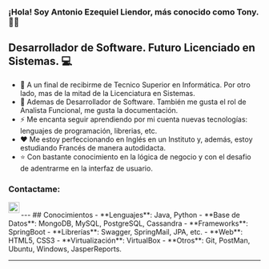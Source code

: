 ### ¡Hola! Soy Antonio Ezequiel Liendor, más conocido como Tony. 👋🏾

## Desarrollador de Software. Futuro Licenciado en Sistemas. 💻

- 🚀 A un final de recibirme de Tecnico Superior en Informática. Por otro lado, mas de la mitad de la Licenciatura en Sistemas.
- 🌱 Ademas de Desarrollador de Software. También me gusta el rol de Analista Funcional, me gusta la documentación.
- ⚡ Me encanta seguir aprendiendo por mi cuenta nuevas tecnologías: lenguajes de programación, librerias, etc. 
- ❤️ Me estoy perfeccionando en Inglés en un Instituto y, además, estoy estudiando Francés de manera autodidacta.
- ⭐️ Con bastante conocimiento en la lógica de negocio y con el desafio de adentrarme en la interfaz de usuario.

### Contactame:

[<img align="left" alt="Tony | LinkedIn" height="22px" src="./SocialLogo/LinkedIn.png" />][linkedin]

<br />
---
##  Conocimientos
- **Lenguajes**: Java, Python
- **Base de Datos**: MongoDB, MySQL, PostgreSQL, Cassandra
- **Frameworks**: SpringBoot
- **Librerías**: Swagger, SpringMail, JPA, etc.
- **Web**: HTML5, CSS3
- **Virtualización**: VirtualBox
- **Otros**: Git, PostMan, Ubuntu, Windows, JasperReports.


---

[linkedin]: https://www.linkedin.com/in/tonyliendro/
